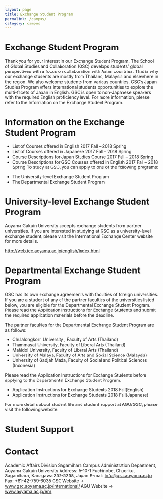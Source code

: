 ```yaml
---
layout: page
title: Exchange Student Program
permalink: /campus/
category: campus
---
```


# Exchange Student Program

Thank you for your interest in our Exchange Student Program.
The School of Global Studies and Collaboration (GSC) develops students’ global perspectives with a focus on collaboration with Asian countries. That is why our exchange students are mostly from Thailand, Malaysia and elsewhere in the region. We also welcome students from various countries. GSC’s Japan Studies Program offers international students opportunities to explore the multi-facets of Japan in English. GSC is open to non-Japanese speakers with the required English proficiency level.
For more information, please refer to the Information on the Exchange Student Program.

# Information on the Exchange Student Program
* List of Courses offered in English 2017 Fall – 2018 Spring
* List of Courses offered in Japanese 2017 Fall – 2018 Spring
* Course Descriptions for Japan Studies Course 2017 Fall – 2018 Spring
* Course Descriptions for GSC Courses offered in English 2017 Fall – 2018 Spring To study at GSC, you can apply to one of the following programs:
- The University-level Exchange Student Program
- The Departmental Exchange Student Program

# University-level Exchange Student Program
Aoyama Gakuin University accepts exchange students from partner universities.
If you are interested in studying at GSC as a university-level exchange student, please visit the International Exchange Center website for more details.

http://web.iec.aoyama.ac.jp/english/index.html

# Departmental Exchange Student Program
GSC has its own exchange agreements with faculties of foreign universities.
If you are a student of any of the partner faculties of the universities listed below, you are eligible for the Departmental Exchange Student Program. Please read the Application Instructions for Exchange Students and submit the required application materials before the deadline.

The partner faculties for the Departmental Exchange Student Program are as follows:

* Chulalongkorn University , Faculty of Arts (Thailand)
* Thammasat University, Faculty of Liberal Arts (Thailand)
* Mahidol University, Faculty of Liberal Arts (Thailand)
* University of Malaya, Faculty of Arts and Social Science (Malaysia)
* University of Gadjah Mada, Faculty of Social and Political Sciences (Indonesia)

Please read the Application Instructions for Exchange Students before applying to the Departmental Exchange Student Program.

* Application Instructions for Exchange Students 2018 Fall(English)
* Application Instructions for Exchange Students 2018 Fall(Japanese)

For more details about student life and student support at AGU/GSC, please visit the following website:

# Student Support

# Contact
Academic Affairs Division
Sagamihara Campus Administration Department, Aoyama Gakuin University
Address: 5-10-1 Fuchinobe, Chuo-ku, Sagamihara, Kanagawa 252-5258, Japan
E-mail: info@gsc.aoyama.ac.jp
Fax: +81-42-759-6035
GSC Website -> www.gsc.aoyama.ac.jp/international/
AGU Website -> www.aoyama.ac.jp/en/
